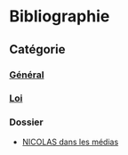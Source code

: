 # Bibliographie

## Catégorie
### [Général](./bib-gen.md)
### [Loi](./bib-loi.md)
### Dossier
* [NICOLAS dans les médias](./nicolas-medias.md)
